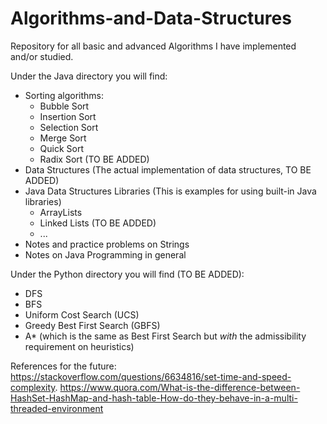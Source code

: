 # Algorithms-and-Data-Structures
Repository for all basic and advanced Algorithms I have implemented and/or studied.

Under the Java directory you will find:
- Sorting algorithms:
  - Bubble Sort
  - Insertion Sort
  - Selection Sort
  - Merge Sort
  - Quick Sort
  - Radix Sort (TO BE ADDED)
- Data Structures (The actual implementation of data structures, TO BE ADDED)
- Java Data Structures Libraries  (This is examples for using built-in Java libraries)
  - ArrayLists
  - Linked Lists (TO BE ADDED)
  - ...
- Notes and practice problems on Strings
- Notes on Java Programming in general

Under the Python directory you will find (TO BE ADDED):
- DFS
- BFS
- Uniform Cost Search (UCS)
- Greedy Best First Search (GBFS)
- A* (which is the same as Best First Search but *with* the admissibility requirement on heuristics)

References for the future:
https://stackoverflow.com/questions/6634816/set-time-and-speed-complexity.
https://www.quora.com/What-is-the-difference-between-HashSet-HashMap-and-hash-table-How-do-they-behave-in-a-multi-threaded-environment
